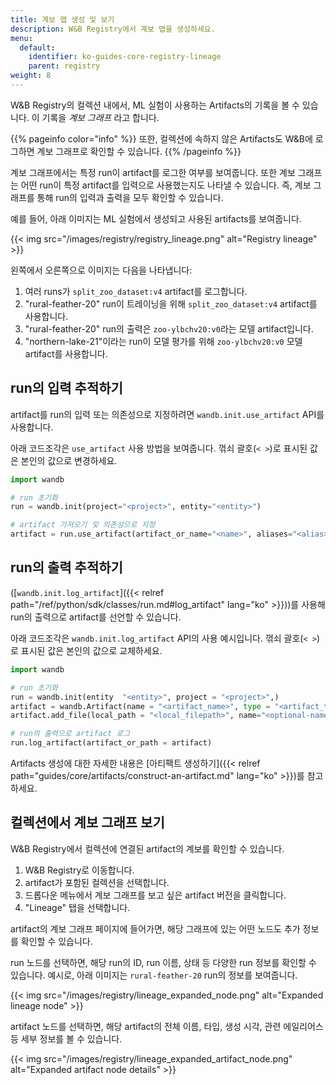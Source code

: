 ```yaml
---
title: 계보 맵 생성 및 보기
description: W&B Registry에서 계보 맵을 생성하세요.
menu:
  default:
    identifier: ko-guides-core-registry-lineage
    parent: registry
weight: 8
---
```


W&B Registry의 컬렉션 내에서, ML 실험이 사용하는 Artifacts의 기록을 볼 수 있습니다. 이 기록을 _계보 그래프_ 라고 합니다.

{{% pageinfo color="info" %}}
또한, 컬렉션에 속하지 않은 Artifacts도 W&B에 로그하면 계보 그래프로 확인할 수 있습니다.
{{% /pageinfo %}}

계보 그래프에서는 특정 run이 artifact를 로그한 여부를 보여줍니다. 또한 계보 그래프는 어떤 run이 특정 artifact를 입력으로 사용했는지도 나타낼 수 있습니다. 즉, 계보 그래프를 통해 run의 입력과 출력을 모두 확인할 수 있습니다.

예를 들어, 아래 이미지는 ML 실험에서 생성되고 사용된 artifacts를 보여줍니다.

{{< img src="/images/registry/registry_lineage.png" alt="Registry lineage" >}}

왼쪽에서 오른쪽으로 이미지는 다음을 나타냅니다:
1. 여러 runs가 `split_zoo_dataset:v4` artifact를 로그합니다.
2. "rural-feather-20" run이 트레이닝을 위해 `split_zoo_dataset:v4` artifact를 사용합니다.
3. "rural-feather-20" run의 출력은 `zoo-ylbchv20:v0`라는 모델 artifact입니다.
4. "northern-lake-21"이라는 run이 모델 평가를 위해 `zoo-ylbchv20:v0` 모델 artifact를 사용합니다.


## run의 입력 추적하기

artifact를 run의 입력 또는 의존성으로 지정하려면 `wandb.init.use_artifact` API를 사용합니다.

아래 코드조각은 `use_artifact` 사용 방법을 보여줍니다. 꺾쇠 괄호(`< >`)로 표시된 값은 본인의 값으로 변경하세요.

```python
import wandb

# run 초기화
run = wandb.init(project="<project>", entity="<entity>")

# artifact 가져오기 및 의존성으로 지정
artifact = run.use_artifact(artifact_or_name="<name>", aliases="<alias>")
```


## run의 출력 추적하기

([`wandb.init.log_artifact`]({{< relref path="/ref/python/sdk/classes/run.md#log_artifact" lang="ko" >}}))를 사용해 run의 출력으로 artifact를 선언할 수 있습니다.

아래 코드조각은 `wandb.init.log_artifact` API의 사용 예시입니다. 꺾쇠 괄호(`< >`)로 표시된 값은 본인의 값으로 교체하세요.

```python
import wandb

# run 초기화
run = wandb.init(entity  "<entity>", project = "<project>",)
artifact = wandb.Artifact(name = "<artifact_name>", type = "<artifact_type>")
artifact.add_file(local_path = "<local_filepath>", name="<optional-name>")

# run의 출력으로 artifact 로그
run.log_artifact(artifact_or_path = artifact)
```

Artifacts 생성에 대한 자세한 내용은 [아티팩트 생성하기]({{< relref path="guides/core/artifacts/construct-an-artifact.md" lang="ko" >}})를 참고하세요.


## 컬렉션에서 계보 그래프 보기

W&B Registry에서 컬렉션에 연결된 artifact의 계보를 확인할 수 있습니다.

1. W&B Registry로 이동합니다.
2. artifact가 포함된 컬렉션을 선택합니다.
3. 드롭다운 메뉴에서 계보 그래프를 보고 싶은 artifact 버전을 클릭합니다.
4. "Lineage" 탭을 선택합니다.


artifact의 계보 그래프 페이지에 들어가면, 해당 그래프에 있는 어떤 노드도 추가 정보를 확인할 수 있습니다.

run 노드를 선택하면, 해당 run의 ID, run 이름, 상태 등 다양한 run 정보를 확인할 수 있습니다. 예시로, 아래 이미지는 `rural-feather-20` run의 정보를 보여줍니다.

{{< img src="/images/registry/lineage_expanded_node.png" alt="Expanded lineage node" >}}

artifact 노드를 선택하면, 해당 artifact의 전체 이름, 타입, 생성 시각, 관련 에일리어스 등 세부 정보를 볼 수 있습니다.

{{< img src="/images/registry/lineage_expanded_artifact_node.png" alt="Expanded artifact node details" >}}